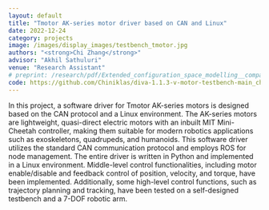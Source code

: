 ```yaml
---
layout: default
title: "Tmotor AK-series motor driver based on CAN and Linux"
date: 2022-12-24
category: projects
image: /images/display_images/testbench_tmotor.jpg
authors: "<strong>Chi Zhang</strong>"
advisor: "Akhil Sathuluri"
venue: "Research Assistant"
# preprint: /research/pdf/Extended_configuration_space_modelling__comparison_and_real_time_simulation_of_Lagrangian_dynamics_formulations_of_parallel_manipulators.pdf
code: https://github.com/Chiniklas/diva-1.1.3-v-motor-testbench-main_chi
---
```

In this project, a software driver for Tmotor AK-series motors is designed based on the CAN protocol and a Linux environment. The AK-series motors are lightweight, quasi-direct electric motors with an inbuilt MIT Mini-Cheetah controller, making them suitable for modern robotics applications such as exoskeletons, quadrupeds, and humanoids. This software driver utilizes the standard CAN communication protocol and employs ROS for node management. The entire driver is written in Python and implemented in a Linux environment. Middle-level control functionalities, including motor enable/disable and feedback control of position, velocity, and torque, have been implemented. Additionally, some high-level control functions, such as trajectory planning and tracking, have been tested on a self-designed testbench and a 7-DOF robotic arm.
